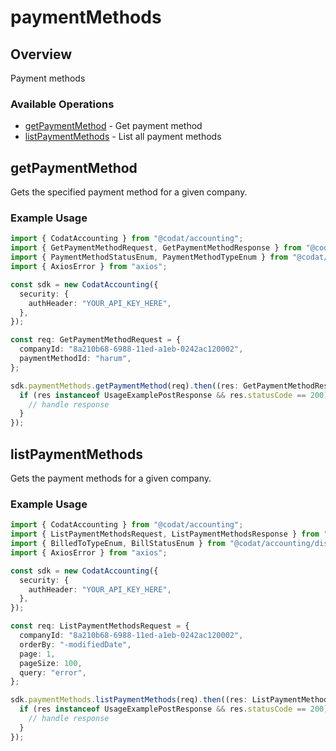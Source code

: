 # paymentMethods

## Overview

Payment methods

### Available Operations

* [getPaymentMethod](#getpaymentmethod) - Get payment method
* [listPaymentMethods](#listpaymentmethods) - List all payment methods

## getPaymentMethod

Gets the specified payment method for a given company.

### Example Usage

```typescript
import { CodatAccounting } from "@codat/accounting";
import { GetPaymentMethodRequest, GetPaymentMethodResponse } from "@codat/accounting/dist/sdk/models/operations";
import { PaymentMethodStatusEnum, PaymentMethodTypeEnum } from "@codat/accounting/dist/sdk/models/shared";
import { AxiosError } from "axios";

const sdk = new CodatAccounting({
  security: {
    authHeader: "YOUR_API_KEY_HERE",
  },
});

const req: GetPaymentMethodRequest = {
  companyId: "8a210b68-6988-11ed-a1eb-0242ac120002",
  paymentMethodId: "harum",
};

sdk.paymentMethods.getPaymentMethod(req).then((res: GetPaymentMethodResponse | AxiosError) => {
  if (res instanceof UsageExamplePostResponse && res.statusCode == 200) {
    // handle response
  }
});
```

## listPaymentMethods

Gets the payment methods for a given company.

### Example Usage

```typescript
import { CodatAccounting } from "@codat/accounting";
import { ListPaymentMethodsRequest, ListPaymentMethodsResponse } from "@codat/accounting/dist/sdk/models/operations";
import { BilledToTypeEnum, BillStatusEnum } from "@codat/accounting/dist/sdk/models/shared";
import { AxiosError } from "axios";

const sdk = new CodatAccounting({
  security: {
    authHeader: "YOUR_API_KEY_HERE",
  },
});

const req: ListPaymentMethodsRequest = {
  companyId: "8a210b68-6988-11ed-a1eb-0242ac120002",
  orderBy: "-modifiedDate",
  page: 1,
  pageSize: 100,
  query: "error",
};

sdk.paymentMethods.listPaymentMethods(req).then((res: ListPaymentMethodsResponse | AxiosError) => {
  if (res instanceof UsageExamplePostResponse && res.statusCode == 200) {
    // handle response
  }
});
```
